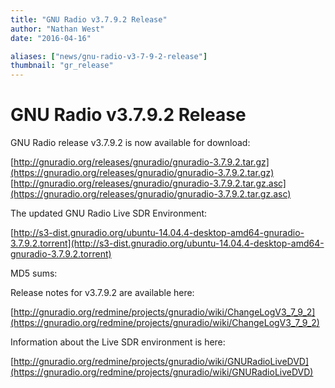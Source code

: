 ```yaml
---
title: "GNU Radio v3.7.9.2 Release"
author: "Nathan West"
date: "2016-04-16"

aliases: ["news/gnu-radio-v3-7-9-2-release"]
thumbnail: "gr_release"
---
```


# GNU Radio v3.7.9.2 Release

GNU Radio release v3.7.9.2 is now available for download:

[http://gnuradio.org/releases/gnuradio/gnuradio-3.7.9.2.tar.gz](https://gnuradio.org/releases/gnuradio/gnuradio-3.7.9.2.tar.gz)<br />
[http://gnuradio.org/releases/gnuradio/gnuradio-3.7.9.2.tar.gz.asc](https://gnuradio.org/releases/gnuradio/gnuradio-3.7.9.2.tar.gz.asc)

The updated GNU Radio Live SDR Environment:

[http://s3-dist.gnuradio.org/ubuntu-14.04.4-desktop-amd64-gnuradio-3.7.9.2.torrent](http://s3-dist.gnuradio.org/ubuntu-14.04.4-desktop-amd64-gnuradio-3.7.9.2.torrent)

MD5 sums:

Release notes for v3.7.9.2 are available here:

[http://gnuradio.org/redmine/projects/gnuradio/wiki/ChangeLogV3_7_9_2](https://gnuradio.org/redmine/projects/gnuradio/wiki/ChangeLogV3_7_9_2)

Information about the Live SDR environment is here:

[http://gnuradio.org/redmine/projects/gnuradio/wiki/GNURadioLiveDVD](https://gnuradio.org/redmine/projects/gnuradio/wiki/GNURadioLiveDVD)
